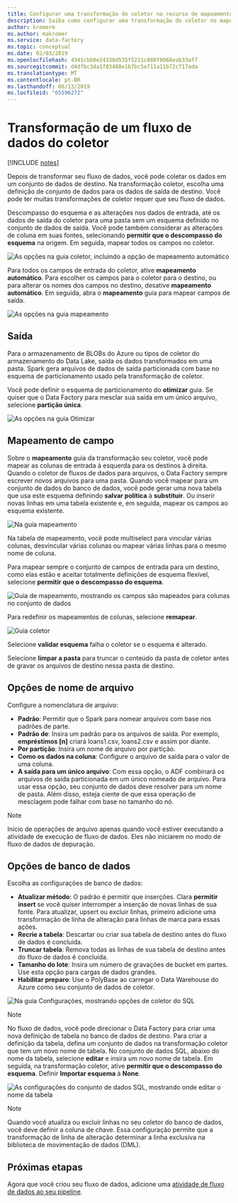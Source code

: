 ```yaml
---
title: Configurar uma transformação do coletor no recurso de mapeamento de fluxo de dados do Azure Data Factory
description: Saiba como configurar uma transformação do coletor no mapeamento de fluxo de dados.
author: kromerm
ms.author: makromer
ms.service: data-factory
ms.topic: conceptual
ms.date: 02/03/2019
ms.openlocfilehash: 4341cbb0e24330d535f5211c088f0068eab33af7
ms.sourcegitcommit: d4dfbc34a1f03488e1b7bc5e711a11b72c717ada
ms.translationtype: MT
ms.contentlocale: pt-BR
ms.lasthandoff: 06/13/2019
ms.locfileid: "65596272"
---
```

# <a name="sink-transformation-for-a-data-flow"></a>Transformação de um fluxo de dados do coletor

[!INCLUDE [notes](../../includes/data-factory-data-flow-preview.md)]

Depois de transformar seu fluxo de dados, você pode coletar os dados em um conjunto de dados de destino. Na transformação coletor, escolha uma definição de conjunto de dados para os dados de saída de destino. Você pode ter muitas transformações de coletor requer que seu fluxo de dados.

Descompasso do esquema e as alterações nos dados de entrada, até os dados de saída do coletor para uma pasta sem um esquema definido no conjunto de dados de saída. Você pode também considerar as alterações de coluna em suas fontes, selecionando **permitir que o descompasso do esquema** na origem. Em seguida, mapear todos os campos no coletor.

![As opções na guia coletor, incluindo a opção de mapeamento automático](media/data-flow/sink1.png "1 do coletor")

Para todos os campos de entrada do coletor, ative **mapeamento automático**. Para escolher os campos para o coletor para o destino, ou para alterar os nomes dos campos no destino, desative **mapeamento automático**. Em seguida, abra o **mapeamento** guia para mapear campos de saída.

![As opções na guia mapeamento](media/data-flow/sink2.png "2 do coletor")

## <a name="output"></a>Saída 
Para o armazenamento de BLOBs do Azure ou tipos de coletor do armazenamento do Data Lake, saída os dados transformados em uma pasta. Spark gera arquivos de dados de saída particionada com base no esquema de particionamento usado pela transformação de coletor. 

Você pode definir o esquema de particionamento do **otimizar** guia. Se quiser que o Data Factory para mesclar sua saída em um único arquivo, selecione **partição única**.

![As opções na guia Otimizar](media/data-flow/opt001.png "opções de coletor")

## <a name="field-mapping"></a>Mapeamento de campo

Sobre o **mapeamento** guia da transformação seu coletor, você pode mapear as colunas de entrada à esquerda para os destinos à direita. Quando o coletor de fluxos de dados para arquivos, o Data Factory sempre escrever novos arquivos para uma pasta. Quando você mapear para um conjunto de dados do banco de dados, você pode gerar uma nova tabela que usa este esquema definindo **salvar política** à **substituir**. Ou inserir novas linhas em uma tabela existente e, em seguida, mapear os campos ao esquema existente. 

![Na guia mapeamento](media/data-flow/sink2.png "Coletores")

Na tabela de mapeamento, você pode multiselect para vincular várias colunas, desvincular várias colunas ou mapear várias linhas para o mesmo nome de coluna.

Para mapear sempre o conjunto de campos de entrada para um destino, como elas estão e aceitar totalmente definições de esquema flexível, selecione **permitir que o descompasso do esquema**.

![Guia de mapeamento, mostrando os campos são mapeados para colunas no conjunto de dados](media/data-flow/multi1.png "várias opções")

Para redefinir os mapeamentos de colunas, selecione **remapear**.

![Guia coletor](media/data-flow/sink1.png "um coletor")

Selecione **validar esquema** falha o coletor se o esquema é alterado.

Selecione **limpar a pasta** para truncar o conteúdo da pasta de coletor antes de gravar os arquivos de destino nessa pasta de destino.

## <a name="file-name-options"></a>Opções de nome de arquivo

Configure a nomenclatura de arquivo: 

   * **Padrão**: Permitir que o Spark para nomear arquivos com base nos padrões de parte.
   * **Padrão de**: Insira um padrão para os arquivos de saída. Por exemplo, **empréstimos [n]** criará loans1.csv, loans2.csv e assim por diante.
   * **Por partição**: Insira um nome de arquivo por partição.
   * **Como os dados na coluna**: Configure o arquivo de saída para o valor de uma coluna.
   * **A saída para um único arquivo**: Com essa opção, o ADF combinará os arquivos de saída particionada em um único nomeado de arquivo. Para usar essa opção, seu conjunto de dados deve resolver para um nome de pasta. Além disso, esteja ciente de que essa operação de mesclagem pode falhar com base no tamanho do nó.

> [!NOTE]
> Início de operações de arquivo apenas quando você estiver executando a atividade de execução de fluxo de dados. Eles não iniciarem no modo de fluxo de dados de depuração.

## <a name="database-options"></a>Opções de banco de dados

Escolha as configurações de banco de dados:

* **Atualizar método**: O padrão é permitir que inserções. Clara **permitir insert** se você quiser interromper a inserção de novas linhas de sua fonte. Para atualizar, upsert ou excluir linhas, primeiro adicione uma transformação de linha de alteração para linhas de marca para essas ações. 
* **Recrie a tabela**: Descartar ou criar sua tabela de destino antes do fluxo de dados é concluída.
* **Truncar tabela**: Remova todas as linhas de sua tabela de destino antes do fluxo de dados é concluída.
* **Tamanho do lote**: Insira um número de gravações de bucket em partes. Use esta opção para cargas de dados grandes. 
* **Habilitar preparo**: Use o PolyBase ao carregar o Data Warehouse do Azure como seu conjunto de dados de coletor.

![Na guia Configurações, mostrando opções de coletor do SQL](media/data-flow/alter-row2.png "opções SQL")

> [!NOTE]
> No fluxo de dados, você pode direcionar o Data Factory para criar uma nova definição de tabela no banco de dados de destino. Para criar a definição da tabela, defina um conjunto de dados na transformação coletor que tem um novo nome de tabela. No conjunto de dados SQL, abaixo do nome da tabela, selecione **editar** e insira um novo nome de tabela. Em seguida, na transformação coletor, ative **permitir que o descompasso do esquema**. Definir **Importar esquema** à **None**.

![As configurações do conjunto de dados SQL, mostrando onde editar o nome da tabela](media/data-flow/dataset2.png "esquema SQL")

> [!NOTE]
> Quando você atualiza ou excluir linhas no seu coletor do banco de dados, você deve definir a coluna de chave. Essa configuração permite que a transformação de linha de alteração determinar a linha exclusiva na biblioteca de movimentação de dados (DML).

## <a name="next-steps"></a>Próximas etapas

Agora que você criou seu fluxo de dados, adicione uma [atividade de fluxo de dados ao seu pipeline](concepts-data-flow-overview.md).

